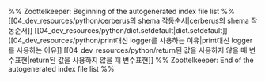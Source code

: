 %% Zoottelkeeper: Beginning of the autogenerated index file list  %%
 [[04_dev_resources/python/cerberus의 shema 작동순서|cerberus의 shema 작동순서]]
 [[04_dev_resources/python/dict.setdefault|dict.setdefault]]
 [[04_dev_resources/python/print대신 logger를 사용하는 이유|print대신 logger를 사용하는 이유]]
 [[04_dev_resources/python/return된 값을 사용하지 않을 때 변수표현|return된 값을 사용하지 않을 때 변수표현]]
%% Zoottelkeeper: End of the autogenerated index file list  %%
